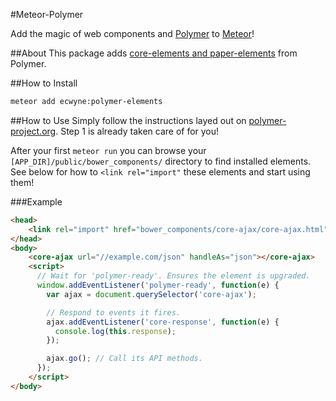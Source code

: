#Meteor-Polymer

Add the magic of web components and [Polymer](http://polymer-project.org) to [Meteor](http://meteor.com)!

##About
This package adds [core-elements and paper-elements](http://www.polymer-project.org/docs/elements/) from Polymer.

##How to Install

```bash
meteor add ecwyne:polymer-elements
```

##How to Use
Simply follow the instructions layed out on [polymer-project.org](http://www.polymer-project.org/docs/start/usingelements.html). Step 1 is already taken care of for you!

After your first `meteor run` you can browse your `[APP_DIR]/public/bower_components/` directory to find installed elements. See below for how to `<link rel="import"` these elements and start using them!

###Example
```html
<head>
	<link rel="import" href="bower_components/core-ajax/core-ajax.html">
</head>
<body>
	<core-ajax url="//example.com/json" handleAs="json"></core-ajax>
	<script>
      // Wait for 'polymer-ready'. Ensures the element is upgraded.
      window.addEventListener('polymer-ready', function(e) {
        var ajax = document.querySelector('core-ajax');

        // Respond to events it fires.
        ajax.addEventListener('core-response', function(e) {
          console.log(this.response);
        });

        ajax.go(); // Call its API methods.
      });
    </script>
</body>
```
